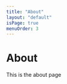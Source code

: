```yaml
---
title: "About"
layout: "default"
isPage: true
menuOrder: 3
---
```


# About

This is the about page

